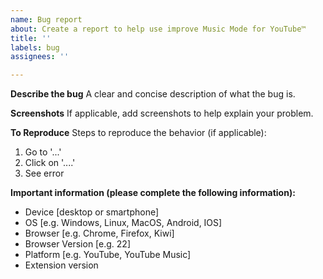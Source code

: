 ```yaml
---
name: Bug report
about: Create a report to help use improve Music Mode for YouTube™
title: ''
labels: bug
assignees: ''

---
```


**Describe the bug**
A clear and concise description of what the bug is.

**Screenshots**
If applicable, add screenshots to help explain your problem.

**To Reproduce**
Steps to reproduce the behavior (if applicable):
1. Go to '...'
2. Click on '....'
4. See error

**Important information (please complete the following information):**
 - Device [desktop or smartphone]
 - OS [e.g. Windows, Linux, MacOS, Android, IOS]
 - Browser [e.g. Chrome, Firefox, Kiwi]
 - Browser  Version [e.g. 22]
 - Platform [e.g. YouTube, YouTube Music]
 - Extension version
